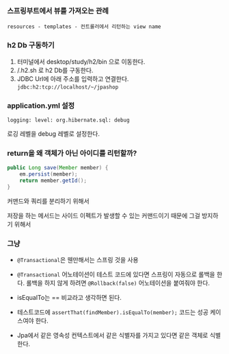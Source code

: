 ### 스프링부트에서 뷰를 가져오는 관례

`resources - templates - 컨트롤러에서 리턴하는 view name`

### h2 Db 구동하기

1. 터미널에서 desktop/study/h2/bin 으로 이동한다.
2. /.h2.sh 로 h2 Db를 구동한다.
3. JDBC Url에 아래 주소를 입력하고 연결한다. `jdbc:h2:tcp://localhost/~/jpashop`

### application.yml 설정

`logging:
level:
org.hibernate.sql: debug`

로깅 레벨을 debug 레벨로 설정한다.

### return을 왜 객체가 아닌 아이디를 리턴할까?

```java
public Long save(Member member) {
	em.persist(member);
	return member.getId();
}
```

커맨드와 쿼리를 분리하기 위해서

저장을 하는 메서드는 사이드 이펙트가 발생할 수 있는 커맨드이기 때문에 그걸 방지하기 위해서

### 그냥

- `@Transactional`은 웬만해서는 스프링 것을 사용


- `@Transactional` 어노테이션이 테스트 코드에 있다면 스프링이 자동으로 롤백을 한다.
  롤백을 하지 않게 하려면 `@Rollback(false)` 어노테이션을 붙여줘야 한다.


- isEqualTo는 == 비교라고 생각하면 된다.
- 테스트코드에 `assertThat(findMember).isEqualTo(member);` 코드는 성공 케이스여야 한다.


- Jpa에서 같은 영속성 컨텍스트에서 같은 식별자를 가지고 있다면 같은 객체로 식별한다.
